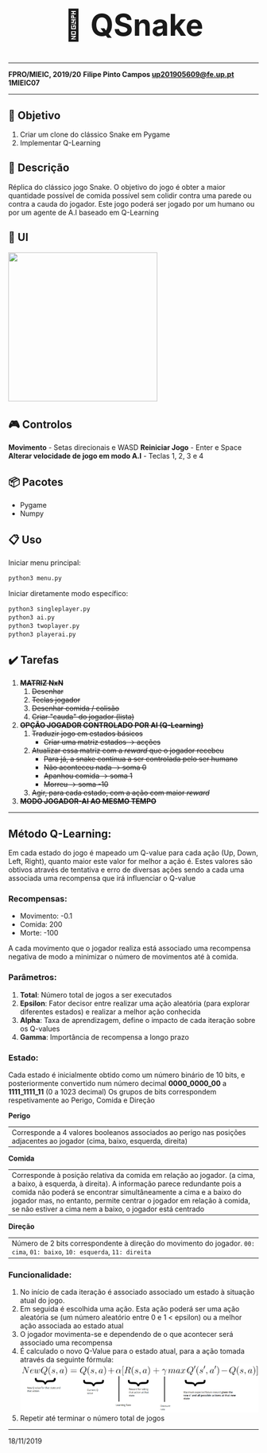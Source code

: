 <h1 align="center" style="font-size:60px;">&#128013 QSnake</h1>

-------
**FPRO/MIEIC, 2019/20**
**Filipe Pinto Campos up201905609@fe.up.pt**
**1MIEIC07**

---------

## :triangular_flag_on_post: Objetivo


1. Criar um clone do clássico Snake em Pygame
2. Implementar Q-Learning

## :page_facing_up: Descrição

Réplica do clássico jogo Snake.
O objetivo do jogo é obter a maior quantidade possível de comida possível sem colidir contra uma parede ou contra a cauda do jogador.
Este jogo poderá ser jogado por um humano ou por um agente de A.I baseado em Q-Learning

## :game_die: UI

<img src="/assets/ui.gif" width="300" height="300">

## :video_game: Controlos
**Movimento** - Setas direcionais e WASD
**Reiniciar Jogo** - Enter e Space
**Alterar velocidade de jogo em modo A.I** - Teclas 1, 2, 3 e 4


## :package: Pacotes

- Pygame
- Numpy

## :clipboard: Uso
Iniciar menu principal:
``` sh
python3 menu.py
```

Iniciar diretamente modo específico:
``` sh
python3 singleplayer.py
python3 ai.py
python3 twoplayer.py
python3 playerai.py
```

## :heavy_check_mark: Tarefas

1. ~~**MATRIZ NxN**~~
   1. ~~Desenhar~~
   1. ~~Teclas jogador~~
   1. ~~Desenhar comida / colisão~~
   1. ~~Criar "cauda" do jogador (lista)~~
1. ~~**OPÇÃO JOGADOR CONTROLADO POR AI (Q-Learning)**~~
   1. ~~Traduzir jogo em estados básicos~~
      *  ~~Criar uma matriz estados -> acções~~
   1. ~~Atualizar essa matriz com a *reward* que o jogador recebeu~~
      * ~~Para já, a snake continua a ser controlada pelo ser humano~~
      * ~~Não aconteceu nada -> soma 0~~
      * ~~Apanhou comida -> soma 1~~
      * ~~Morreu -> soma -10~~
   1. ~~Agir, para cada estado, com a ação com maior *reward*~~
1. ~~**MODO JOGADOR-AI AO MESMO TEMPO**~~

------
## Método Q-Learning:
Em cada estado do jogo é mapeado um Q-value para cada ação (Up, Down, Left, Right), quanto maior este valor for melhor a ação é. Estes valores são obtivos através de tentativa e erro de diversas ações sendo a cada uma associada uma recompensa que irá influenciar o Q-value

### Recompensas:
* Movimento: -0.1
* Comida: 200
* Morte: -100

A cada movimento que o jogador realiza está associado uma recompensa negativa de modo a minimizar o número de movimentos até à comida.

### Parâmetros:
1. **Total**: Número total de jogos a ser executados
1. **Epsilon**: Fator decisor entre realizar uma ação aleatória (para explorar diferentes estados) e realizar a melhor ação conhecida
1. **Alpha**: Taxa de aprendizagem, define o impacto de cada iteração sobre os Q-values
1. **Gamma**: Importância de recompensa a longo prazo

### Estado:
Cada estado é inicialmente obtido como um número binário de 10 bits, e posteriormente convertido num número decimal
**0000_0000_00** a **1111_1111_11** (0 a 1023 decimal)
Os grupos de bits correspondem respetivamente ao Perigo, Comida e Direção

**Perigo**
<table><tr><td>
Corresponde a 4 valores booleanos associados ao perigo nas posições adjacentes ao jogador (cima, baixo, esquerda, direita)
</td></tr></table>

**Comida**
<table><tr><td>
Corresponde à posição relativa da comida em relação ao jogador. (a cima, a baixo, à esquerda, à direita). A informação parece redundante pois a comida não poderá se encontrar simultâneamente a cima e a baixo do jogador mas, no entanto, permite centrar o jogador em relação à comida, se não estiver a cima nem a baixo, o jogador está centrado
</td></tr></table>


**Direção**
<table><tr><td>
Número de 2 bits correspondente à direção do movimento do jogador. <code>00: cima</code>, <code>01: baixo</code>, <code>10: esquerda</code>, <code>11: direita</code>
</td></tr></table>




### Funcionalidade:
1. No início de cada iteração é associado associado um estado à situação atual do jogo. 
2. Em seguida é escolhida uma ação. Esta ação poderá ser uma ação aleatória se (um número aleatório entre 0 e 1 < epsilon) ou a melhor ação associada ao estado atual
3. O jogador movimenta-se e dependendo de o que acontecer será associado uma recompensa
4. É calculado o novo Q-Value para o estado atual, para a ação tomada através da seguinte fórmula:
![Q-Learning formula](/assets/formula.png)
5. Repetir até terminar o número total de jogos

------
18/11/2019
